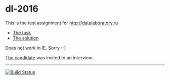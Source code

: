 # dl-2016

This is the test assignment for http://datalaboratory.ru

* [The task](http://datalaboratory.ru/events/developer-2/)
* [The solution](http://dl2016.omich.net)

Does not work in IE. Sorry :-)

[The candidate](https://github.com/chivorotkiv) was invited to an interview.


--------------

[![Build Status](https://travis-ci.org/chivorotkiv/dl2016.png)](https://travis-ci.org/chivorotkiv/dl2016)
